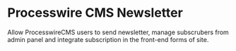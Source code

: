 # Processwire CMS Newsletter
Allow ProcesswireCMS users to send newsletter, manage subscrubers from admin panel and integrate subscription in the front-end forms of site.
